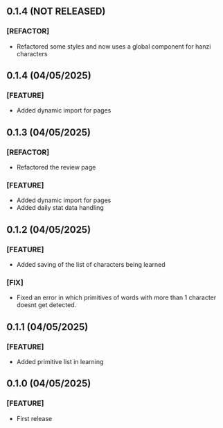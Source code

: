 ## 0.1.4 (NOT RELEASED)

### [REFACTOR]

- Refactored some styles and now uses a global component for hanzi characters

## 0.1.4 (04/05/2025)

### [FEATURE]

- Added dynamic import for pages

## 0.1.3 (04/05/2025)

### [REFACTOR]

- Refactored the review page

### [FEATURE]

- Added dynamic import for pages
- Added daily stat data handling

## 0.1.2 (04/05/2025)

### [FEATURE]

- Added saving of the list of characters being learned

### [FIX]

- Fixed an error in which primitives of words with more than 1 character doesnt get detected.

## 0.1.1 (04/05/2025)

### [FEATURE]

- Added primitive list in learning

## 0.1.0 (04/05/2025)

### [FEATURE]

- First release
